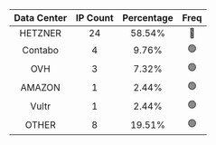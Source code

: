 | Data Center | IP Count | Percentage | Freq |
|:------------:|:--------:|:-----------:|:-----:|
| HETZNER | 24 | 58.54% | 🔴 |
| Contabo | 4 | 9.76% | 🟢 |
| OVH | 3 | 7.32% | 🟢 |
| AMAZON | 1 | 2.44% | 🟢 |
| Vultr | 1 | 2.44% | 🟢 |
| OTHER | 8 | 19.51% | 🟢 |